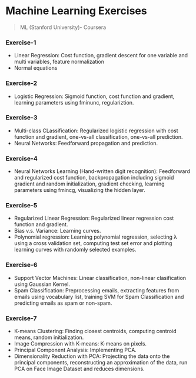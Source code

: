 # Machine Learning Exercises #
>ML (Stanford University)- Coursera

### Exercise-1 ###
* Linear Regression: Cost function, gradient descent for one variable and multi variables, feature normalization
* Normal equations

### Exercise-2 ###
* Logistic Regression: Sigmoid function, cost function and gradient, learning parameters using fminunc, regulariztion.

### Exercise-3 ###
* Multi-class CLassification: Regularized logistic regression with cost function and gradient, one-vs-all classification, one-vs-all prediction.
* Neural Networks: Feedforward propagation and prediction.

### Exercise-4 ###
* Neural Networks Learning (Hand-written digit recognition): Feedforward and regularized cost function, backpropagation including sigmoid gradient and random initialization, gradient checking, learning parameters using fmincg, visualizing the hidden layer.

### Exercise-5 ###
* Regularized Linear Regression: Regularized linear regression cost function and gradient.
* Bias v.s. Variance: Learning curves.
* Polynomial regression: Learning polynomial regression, selecting λ using a cross validation set, computing test set error and plotting learning
curves with randomly selected examples.

### Exercise-6 ###
* Support Vector Machines: Linear classification, non-linear clasification using Gaussian Kernel.
* Spam Classification: Preprocessing emails, extracting features from emails using vocabulary list, training SVM for Spam Classification and predicting emails as spam or non-spam. 

### Exercise-7 ###
* K-means Clustering: Finding closest centroids, computing centroid means, random initialization.
* Image Compression with K-means: K-means on pixels.
* Principal Component Analysis: Implementing PCA.
* Dimensionality Reduction with PCA: Projecting the data onto the principal components, reconstructing an approximation of the data, run PCA on Face Image Dataset and reduces dimensions.
